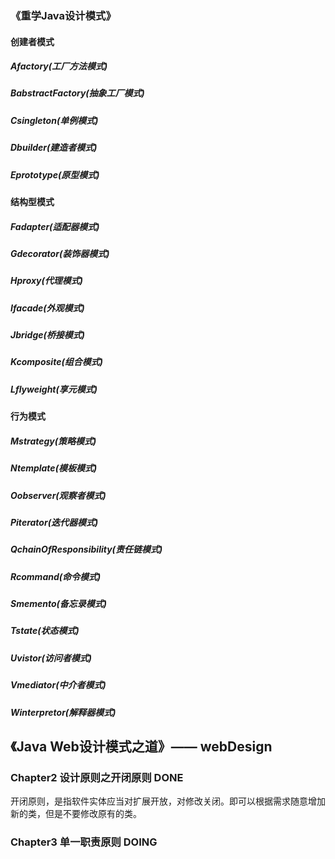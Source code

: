 ### 《重学Java设计模式》

#### 创建者模式

##### Afactory(工厂方法模式)

##### BabstractFactory(抽象工厂模式)

##### Csingleton(单例模式)

##### Dbuilder(建造者模式)

##### Eprototype(原型模式)

#### 结构型模式

##### Fadapter(适配器模式)

##### Gdecorator(装饰器模式)

##### Hproxy(代理模式)

##### Ifacade(外观模式)

##### Jbridge(桥接模式)

##### Kcomposite(组合模式)

##### Lflyweight(享元模式)

#### 行为模式

##### Mstrategy(策略模式)

##### Ntemplate(模板模式)

##### Oobserver(观察者模式)

##### Piterator(迭代器模式)

##### QchainOfResponsibility(责任链模式)

##### Rcommand(命令模式)

##### Smemento(备忘录模式)

##### Tstate(状态模式)

##### Uvistor(访问者模式)

##### Vmediator(中介者模式)

##### Winterpretor(解释器模式)

## 《Java Web设计模式之道》—— webDesign

### Chapter2 设计原则之开闭原则 DONE
开闭原则，是指软件实体应当对扩展开放，对修改关闭。即可以根据需求随意增加新的类，但是不要修改原有的类。

### Chapter3 单一职责原则 DOING